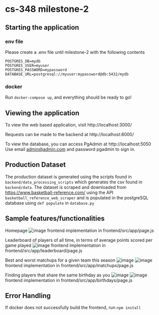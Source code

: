 # cs-348 milestone-2

## Starting the application

### env file
Please create a .env file until milestone-2 with the following contents
```
POSTGRES_DB=mydb
POSTGRES_USER=myuser
POSTGRES_PASSWORD=mypassword
DATABASE_URL=postgresql://myuser:mypassword@db:5432/mydb
```

### docker
Run `docker-compose up`, and everything should be ready to go!

## Viewing the application
To view the web based application, visit http://localhost:3000/

Requests can be made to the backend at http://localhost:8000/

To view the database, you can access PgAdmin at http://localhost:5050
Use email admin@admin.com and password pgadmin to sign in.

## Production Dataset
The production dataset is generated using the scripts found in `backend/data_processing_scripts` which generates the csv found in `backend/data`. 
The dataset is scraped and downloaded from https://www.basketball-reference.com/ using the API `basketball_reference_web_scraper` and is populated in the postgreSQL database using `def populate` in `database.py`

## Sample features/functionalities
Homepage
![image](https://github.com/user-attachments/assets/baf548ff-4a62-48a0-b4e4-90b9199a9c13)
frontend implementation in frontend/src/app/page.js

Leaderboard of players of all time, in terms of average points scored per game played
![image](https://github.com/user-attachments/assets/7f524516-873c-45fb-a23a-6c2c0611d7dd)
frontend implementation in frontend/src/app/leaderboard/page.js

Best and worst matchups for a given team this season
![image](https://github.com/user-attachments/assets/a29dcd27-3634-4a16-b322-7fcd011c5478)
![image](https://github.com/user-attachments/assets/5fffb156-c034-4602-9d31-e177398d7d8c)
frontend implementation in frontend/src/app/matchups/page.js

Finding players that share the same birthday as you
![image](https://github.com/user-attachments/assets/4657e57a-a500-4fff-851b-b9fc58711f89)
![image](https://github.com/user-attachments/assets/c67ac2fa-4c2d-4752-9ed4-8f8515f4812a)
frontend implementation in frontend/src/app/birthdays/page.js

## Error Handling
If docker does not successfully build the frontend, run `npm install`

